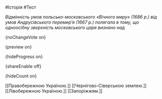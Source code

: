 #Історія #Тест

*Відмінність умов польсько-московського «Вічного миру» (1686 р.) від умов  Андрусівського перемир’я (1667 р.) полягала в тому, що одноосібну  зверхність московського царя визнано над*

{noChangeVote on}

{preview on}

{hideProgress on}

{shareEnable off}

{hideCount on}

[[Правобережною Україною.]]
[[Чернігово-Сіверською землею.]]
[[Лівобережною Україною.]]
[[Запоріжжям.]]
